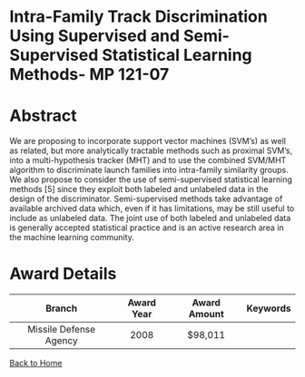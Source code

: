 
Intra-Family Track Discrimination Using Supervised and Semi-Supervised Statistical Learning Methods- MP 121-07
==============================================================================================================

# Abstract


We are proposing to incorporate support vector machines (SVM’s) as well as related, but more analytically tractable methods such as proximal SVM’s, into a multi-hypothesis tracker (MHT) and to use the combined SVM/MHT algorithm to discriminate launch families into intra-family similarity groups.  We also propose to consider the use of semi-supervised statistical learning methods [5] since they exploit both labeled and unlabeled data in the design of the discriminator.  Semi-supervised methods take advantage of available archived data which, even if it has limitations, may be still useful to include as unlabeled data.  The joint use of both labeled and unlabeled data is generally accepted statistical practice and is an active research area in the machine learning community.  

# Award Details

|Branch|Award Year|Award Amount|Keywords|
| :---: | :---: | :---: | :---: |
|Missile Defense Agency|2008|$98,011||
  
  


[Back to Home](https://github.com/chrischow/dod_sbir_awards#1131)